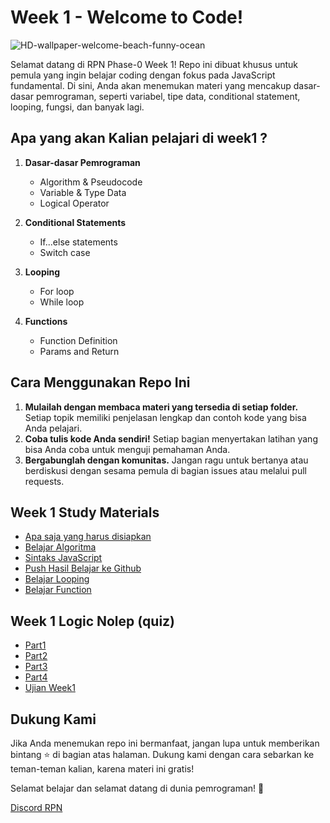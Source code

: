 # Week 1 - Welcome to Code!
![HD-wallpaper-welcome-beach-funny-ocean](https://github.com/user-attachments/assets/d76c18fb-6f11-4671-8277-11454fa7b48e)

Selamat datang di RPN Phase-0 Week 1! Repo ini dibuat khusus untuk pemula yang ingin belajar coding dengan fokus pada JavaScript fundamental. Di sini, Anda akan menemukan materi yang mencakup dasar-dasar pemrograman, seperti variabel, tipe data, conditional statement, looping, fungsi, dan banyak lagi.

## Apa yang akan Kalian pelajari di week1 ?

1. **Dasar-dasar Pemrograman**
   - Algorithm & Pseudocode
   - Variable & Type Data
   - Logical Operator

2. **Conditional Statements**
   - If...else statements
   - Switch case

3. **Looping**
   - For loop
   - While loop

4. **Functions**
   - Function Definition
   - Params and Return

## Cara Menggunakan Repo Ini

1. **Mulailah dengan membaca materi yang tersedia di setiap folder.** Setiap topik memiliki penjelasan lengkap dan contoh kode yang bisa Anda pelajari.
2. **Coba tulis kode Anda sendiri!** Setiap bagian menyertakan latihan yang bisa Anda coba untuk menguji pemahaman Anda.
3. **Bergabunglah dengan komunitas.** Jangan ragu untuk bertanya atau berdiskusi dengan sesama pemula di bagian issues atau melalui pull requests.

## Week 1 Study Materials
- [Apa saja yang harus disiapkan](./study-materials/part1.md)
- [Belajar Algoritma](./study-materials/part2.md)
- [Sintaks JavaScript](./study-materials/part3.md)
- [Push Hasil Belajar ke Github](./study-materials/part4.md)
- [Belajar Looping](./study-materials/part5.md)
- [Belajar Function](./study-materials/part6.md)

## Week 1 Logic Nolep (quiz)
- [Part1](https://github.com/RPN-Phase-0/Week1-Welcome-to-Code/blob/main/quiz/part1/README.md)
- [Part2](https://github.com/RPN-Phase-0/Week1-Welcome-to-Code/tree/main/quiz/part2)
- [Part3](https://github.com/RPN-Phase-0/Week1-Welcome-to-Code/tree/main/quiz/part3)
- [Part4](https://github.com/RPN-Phase-0/Week1-Welcome-to-Code/blob/main/quiz/part4/README.md)
- [Ujian Week1](https://github.com/RPN-Phase-0/Week1-Welcome-to-Code/tree/main/quiz/ujian)

## Dukung Kami

Jika Anda menemukan repo ini bermanfaat, jangan lupa untuk memberikan bintang ⭐ di bagian atas halaman. Dukung kami dengan cara sebarkan ke teman-teman kalian, karena materi ini gratis!

Selamat belajar dan selamat datang di dunia pemrograman! 🚀

[Discord RPN](https://discord.gg/ufbRBRTKN8)
